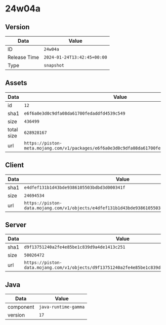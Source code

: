 # 24w04a

## Version

|**Data**        | **Value**                 |
|----------------|-------------------------|
| ID   | ```24w04a```   |
| Release Time   | ```2024-01-24T13:42:45+00:00```   |
| Type   | ```snapshot```   |

## Assets

|**Data**        | **Value**                 |
|----------------|-------------------------|
| id   | ```12```   |
| sha1   | ```e6f6a0e3d0c9dfa08da61700fedaddfd4539c549```   |
| size   | ```436499```   |
| total size  | ```628928167```  |
| url       | ```https://piston-meta.mojang.com/v1/packages/e6f6a0e3d0c9dfa08da61700fedaddfd4539c549/12.json``` |

## Client

|**Data**        | **Value**                 |
|----------------|-------------------------|
| sha1   | ```e4dfef131b1d43bde9386105503bdbd3d000341f```   |
| size   | ```24694534```   |
| url       | ```https://piston-data.mojang.com/v1/objects/e4dfef131b1d43bde9386105503bdbd3d000341f/client.jar``` |

## Server

|**Data**        | **Value**                 |
|----------------|-------------------------|
| sha1   | ```d9f13751240a2fe4e85be1c839d9a4de1413c251```   |
| size   | ```50026472```   |
| url       | ```https://piston-data.mojang.com/v1/objects/d9f13751240a2fe4e85be1c839d9a4de1413c251/server.jar``` |

## Java

|**Data**        | **Value**                 |
|----------------|-------------------------|
| component   | ```java-runtime-gamma```   |
| version   | ```17```   |